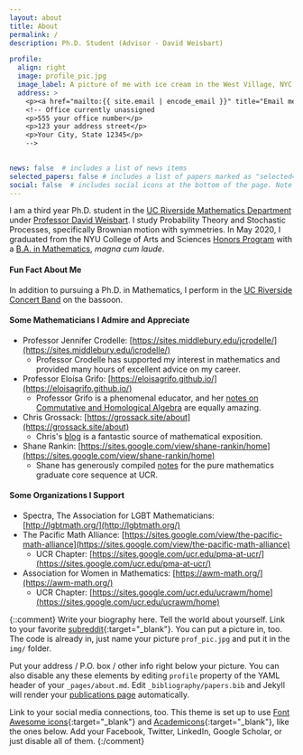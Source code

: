 ```yaml
---
layout: about
title: About
permalink: /
description: Ph.D. Student (Advisor - David Weisbart)

profile:
  align: right
  image: profile_pic.jpg
  image_label: A picture of me with ice cream in the West Village, NYC
  address: >
    <p><a href="mailto:{{ site.email | encode_email }}" title="Email me">Email me</a>
    <!-- Office currently unassigned
    <p>555 your office number</p>
    <p>123 your address street</p>
    <p>Your City, State 12345</p>
    -->

    
news: false  # includes a list of news items
selected_papers: false # includes a list of papers marked as "selected={true}"
social: false  # includes social icons at the bottom of the page. Note that this includes mailto
---
```


I am a third year Ph.D. student in the [UC Riverside Mathematics Department](https://mathdept.ucr.edu) under [Professor David Weisbart](https://the-weisbart-group.github.io/). I study Probability Theory and Stochastic Processes, specifically Brownian motion with symmetries. In May 2020, I graduated from the NYU College of Arts and Sciences [Honors Program](https://math.nyu.edu/dynambic/undergrad/ba-cas/majors-minors/honors-programs/) with a [B.A. in Mathematics](https://math.nyu.edu/dynamic/undergrad/ba-cas/overview/), *magna cum laude*.

#### Fun Fact About Me
In addition to pursuing a Ph.D. in Mathematics, I perform in the [UC Riverside Concert Band](https://music.ucr.edu/concert-band) on the bassoon.

#### Some Mathematicians I Admire and Appreciate
  * Professor Jennifer Crodelle: [https://sites.middlebury.edu/jcrodelle/](https://sites.middlebury.edu/jcrodelle/)
    * Professor Crodelle has supported my interest in mathematics and provided many hours of excellent advice on my career.
  * Professor Eloísa Grifo: [https://eloisagrifo.github.io/](https://eloisagrifo.github.io/)
    * Professor Grifo is a phenomenal educator, and her [notes on Commutative and Homological Algebra](https://eloisagrifo.github.io/CHAnotes.pdf) are equally amazing.
  * Chris Grossack: [https://grossack.site/about](https://grossack.site/about)
    * Chris's [blog](https://grossack.site) is a fantastic source of mathematical exposition.
  * Shane Rankin: [https://sites.google.com/view/shane-rankin/home](https://sites.google.com/view/shane-rankin/home)
    * Shane has generously compiled [notes](https://sites.google.com/view/shane-rankin/notes) for the pure mathematics graduate core sequence at UCR.

#### Some Organizations I Support
  * Spectra, The Association for LGBT Mathematicians: [http://lgbtmath.org/](http://lgbtmath.org/)
  * The Pacific Math Alliance: [https://sites.google.com/view/the-pacific-math-alliance](https://sites.google.com/view/the-pacific-math-alliance)
    * UCR Chapter: [https://sites.google.com/ucr.edu/pma-at-ucr/](https://sites.google.com/ucr.edu/pma-at-ucr/)
  * Association for Women in Mathematics: [https://awm-math.org/](https://awm-math.org/)
    * UCR Chapter: [https://sites.google.com/ucr.edu/ucrawm/home](https://sites.google.com/ucr.edu/ucrawm/home)

{::comment}
Write your biography here. Tell the world about yourself. Link to your favorite [subreddit](http://reddit.com){:target="\_blank"}. You can put a picture in, too. The code is already in, just name your picture `prof_pic.jpg` and put it in the `img/` folder.

Put your address / P.O. box / other info right below your picture. You can also disable any these elements by editing `profile` property of the YAML header of your `_pages/about.md`. Edit `_bibliography/papers.bib` and Jekyll will render your [publications page](/al-folio/publications/) automatically.

Link to your social media connections, too. This theme is set up to use [Font Awesome icons](http://fortawesome.github.io/Font-Awesome/){:target="\_blank"} and [Academicons](https://jpswalsh.github.io/academicons/){:target="\_blank"}, like the ones below. Add your Facebook, Twitter, LinkedIn, Google Scholar, or just disable all of them.
{:/comment}



